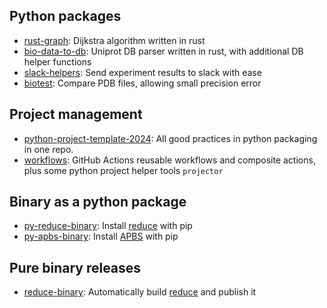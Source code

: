 ## Python packages
- [rust-graph](https://github.com/deargen/rust-graph): Dijkstra algorithm written in rust
- [bio-data-to-db](https://github.com/deargen/bio-data-to-db): Uniprot DB parser written in rust, with additional DB helper functions
- [slack-helpers](https://github.com/deargen/slack-helpers): Send experiment results to slack with ease
- [biotest](https://github.com/deargen/biotest): Compare PDB files, allowing small precision error

## Project management
- [python-project-template-2024](https://github.com/deargen/python-project-template-2024): All good practices in python packaging in one repo.
- [workflows](https://github.com/deargen/workflows): GitHub Actions reusable workflows and composite actions, plus some python project helper tools `projector`

## Binary as a python package
- [py-reduce-binary](https://github.com/deargen/py-reduce-binary): Install [reduce](https://github.com/rlabduke/reduce) with pip
- [py-apbs-binary](https://github.com/deargen/py-apbs-binary): Install [APBS](https://github.com/Electrostatics/apbs) with pip

## Pure binary releases
- [reduce-binary](https://github.com/deargen/reduce-binary): Automatically build [reduce](https://github.com/rlabduke/reduce) and publish it
